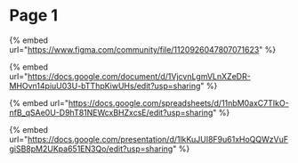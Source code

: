 # Page 1



{% embed url="https://www.figma.com/community/file/1120926047807071623" %}

{% embed url="https://docs.google.com/document/d/1VjcvnLgmVLnXZeDR-MHOvn14piuU03U-bTThpKiwUHs/edit?usp=sharing" %}

{% embed url="https://docs.google.com/spreadsheets/d/11nbM0axC7TIkO-nfB_qSAe0U-D9hT81NEWcxBHZxcsE/edit?usp=sharing" %}

{% embed url="https://docs.google.com/presentation/d/1lkKuJUI8F9u61xHoQQWzVuFgiSB8pM2UKpa651EN3Qo/edit?usp=sharing" %}
